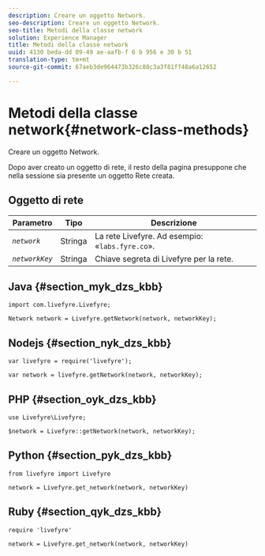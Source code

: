 ```yaml
---
description: Creare un oggetto Network.
seo-description: Creare un oggetto Network.
seo-title: Metodi della classe network
solution: Experience Manager
title: Metodi della classe network
uuid: 4130 beda-dd 09-49 ae-aafb-f 6 b 956 e 30 b 51
translation-type: tm+mt
source-git-commit: 67aeb3de964473b326c88c3a3f81ff48a6a12652

---
```



# Metodi della classe network{#network-class-methods}

Creare un oggetto Network.

Dopo aver creato un oggetto di rete, il resto della pagina presuppone che nella sessione sia presente un oggetto Rete creata.

## Oggetto di rete

| Parametro | Tipo | Descrizione |
|---|---|---|
| *`network`* | Stringa | La rete Livefyre. Ad esempio: «`labs.fyre.co`». |
| *`networkKey`* | Stringa | Chiave segreta di Livefyre per la rete. |

## Java {#section_myk_dzs_kbb}

```
import com.livefyre.Livefyre; 
  
Network network = Livefyre.getNetwork(network, networkKey); 
```

## Nodejs {#section_nyk_dzs_kbb}

```
var livefyre = require('livefyre'); 
  
var network = livefyre.getNetwork(network, networkKey); 
```

## PHP {#section_oyk_dzs_kbb}

```
use Livefyre\Livefyre; 
  
$network = Livefyre::getNetwork(network, networkKey); 
```

## Python {#section_pyk_dzs_kbb}

```
from livefyre import Livefyre 
  
network = Livefyre.get_network(network, networkKey) 
```

## Ruby {#section_qyk_dzs_kbb}

```
require 'livefyre' 
  
network = Livefyre.get_network(network, networkKey) 
```
